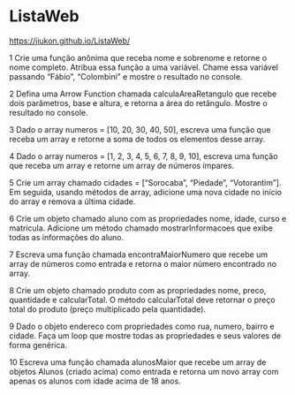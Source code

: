 # ListaWeb

https://jiukon.github.io/ListaWeb/

1 Crie uma função anônima que receba nome e sobrenome e retorne o nome completo. Atribua essa função a uma variável. Chame essa variável passando “Fábio”, “Colombini” e mostre o resultado no console.

2 Defina uma Arrow Function chamada calculaAreaRetangulo que recebe dois parâmetros, base e altura, e retorna a área do retângulo. Mostre o resultado no console.

3 Dado o array numeros = [10, 20, 30, 40, 50], escreva uma função que receba um array e retorne a soma de todos os elementos desse array.

4 Dado o array numeros = [1, 2, 3, 4, 5, 6, 7, 8, 9, 10], escreva uma função que receba um array e retorne um array de números ímpares.

5 Crie um array chamado cidades = [“Sorocaba”, “Piedade”, “Votorantim”]. Em seguida, usando métodos de array, adicione uma nova cidade no início do array e remova a última cidade.

6 Crie um objeto chamado aluno com as propriedades nome, idade, curso e matrícula. Adicione um método chamado mostrarInformacoes que exibe todas as informações do aluno.

7 Escreva uma função chamada encontraMaiorNumero que recebe um array de números como entrada e retorna o maior número encontrado no array.

8 Crie um objeto chamado produto com as propriedades nome, preco, quantidade e calcularTotal. O método calcularTotal deve retornar o preço total do produto (preço multiplicado pela quantidade).

9 Dado o objeto endereco com propriedades como rua, numero, bairro e cidade. Faça um loop que mostre todas as propriedades e seus valores de forma genérica.

10 Escreva uma função chamada alunosMaior que recebe um array de objetos Alunos (criado acima) como entrada e retorna um novo array com apenas os alunos com idade acima de 18 anos.


